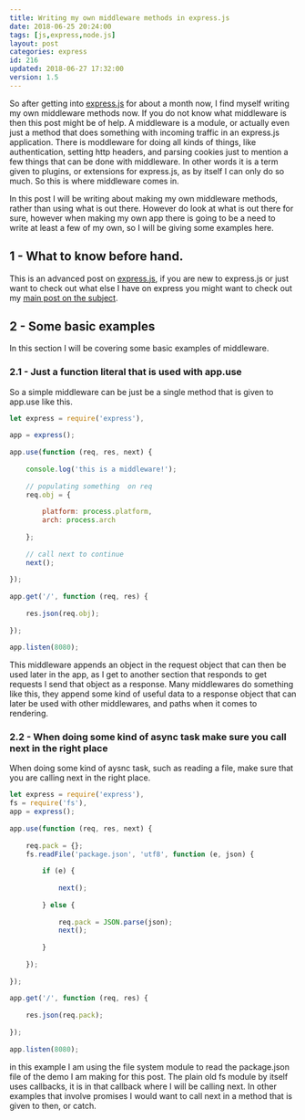 ```yaml
---
title: Writing my own middleware methods in express.js
date: 2018-06-25 20:24:00
tags: [js,express,node.js]
layout: post
categories: express
id: 216
updated: 2018-06-27 17:32:00
version: 1.5
---
```


So after getting into [express.js](https://expressjs.com/) for about a month now, I find myself writing my own middleware methods now. If you do not know what middleware is then this post might be of help. A middleware is a module, or actually even just a method that does something with incoming traffic in an express.js application. There is moddleware for doing all kinds of things, like authentication, setting http headers, and parsing cookies just to mention a few things that can be done with middleware. In other words it is a term given to plugins, or extensions for express.js, as by itself I can only do so much. So this is where middleware comes in. 

<!-- more -->

In this post I will be writing about making my own middleware methods, rather than using what is out there. However do look at what is out there for sure, however when making my own app there is going to be a need to write at least a few of my own, so I will be giving some examples here.


## 1 - What to know before hand.

This is an advanced post on [express.js](https://expressjs.com/), if you are new to express.js or just want to check out what else I have on express you might want to check out my [main post on the subject](/2018/02/12/nodejs-csv-to-json/).

## 2 - Some basic examples

In this section I will be covering some basic examples of middleware.

### 2.1 - Just a function literal that is used with app.use

So a simple middleware can be just be a single method that is given to app.use like this.

```js
let express = require('express'),
 
app = express();
 
app.use(function (req, res, next) {
 
    console.log('this is a middleware!');
 
    // populating something  on req
    req.obj = {
 
        platform: process.platform,
        arch: process.arch
 
    };
 
    // call next to continue
    next();
 
});
 
app.get('/', function (req, res) {
 
    res.json(req.obj);
 
});
 
app.listen(8080);
```

This middleware appends an object in the request object that can then be used later in the app, as I get to another section that responds to get requests I send that object as a response. Many middlewares do something like this, they append some kind of useful data to a response object that can later be used with other middlewares, and paths when it comes to rendering.

### 2.2 - When doing some kind of async task make sure you call next in the right place

When doing some kind of aysnc task, such as reading a file, make sure that you are calling next in the right place.

```js
let express = require('express'),
fs = require('fs'),
app = express();
 
app.use(function (req, res, next) {
 
    req.pack = {};
    fs.readFile('package.json', 'utf8', function (e, json) {
 
        if (e) {
 
            next();
 
        } else {
 
            req.pack = JSON.parse(json);
            next();
 
        }
 
    });
 
});
 
app.get('/', function (req, res) {
 
    res.json(req.pack);
 
});
 
app.listen(8080);
```

in this example I am using the file system module to read the package.json file of the demo I am making for this post. The plain old fs module by itself uses callbacks, it is in that callback where I will be calling next. In other examples that involve promises I would want to call next in a method that is given to then, or catch.
